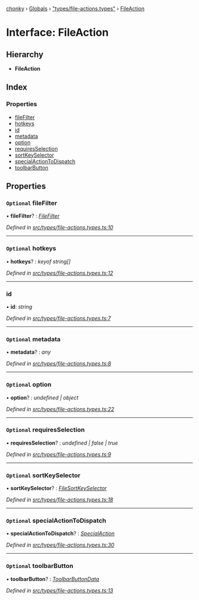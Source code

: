 [chonky](../README.md) › [Globals](../globals.md) › ["types/file-actions.types"](../modules/_types_file_actions_types_.md) › [FileAction](_types_file_actions_types_.fileaction.md)

# Interface: FileAction

## Hierarchy

* **FileAction**

## Index

### Properties

* [fileFilter](_types_file_actions_types_.fileaction.md#optional-filefilter)
* [hotkeys](_types_file_actions_types_.fileaction.md#optional-hotkeys)
* [id](_types_file_actions_types_.fileaction.md#id)
* [metadata](_types_file_actions_types_.fileaction.md#optional-metadata)
* [option](_types_file_actions_types_.fileaction.md#optional-option)
* [requiresSelection](_types_file_actions_types_.fileaction.md#optional-requiresselection)
* [sortKeySelector](_types_file_actions_types_.fileaction.md#optional-sortkeyselector)
* [specialActionToDispatch](_types_file_actions_types_.fileaction.md#optional-specialactiontodispatch)
* [toolbarButton](_types_file_actions_types_.fileaction.md#optional-toolbarbutton)

## Properties

### `Optional` fileFilter

• **fileFilter**? : *[FileFilter](../modules/_types_files_types_.md#filefilter)*

*Defined in [src/types/file-actions.types.ts:10](https://github.com/TimboKZ/Chonky/blob/5b9fbdf/src/types/file-actions.types.ts#L10)*

___

### `Optional` hotkeys

• **hotkeys**? : *keyof string[]*

*Defined in [src/types/file-actions.types.ts:12](https://github.com/TimboKZ/Chonky/blob/5b9fbdf/src/types/file-actions.types.ts#L12)*

___

###  id

• **id**: *string*

*Defined in [src/types/file-actions.types.ts:7](https://github.com/TimboKZ/Chonky/blob/5b9fbdf/src/types/file-actions.types.ts#L7)*

___

### `Optional` metadata

• **metadata**? : *any*

*Defined in [src/types/file-actions.types.ts:8](https://github.com/TimboKZ/Chonky/blob/5b9fbdf/src/types/file-actions.types.ts#L8)*

___

### `Optional` option

• **option**? : *undefined | object*

*Defined in [src/types/file-actions.types.ts:22](https://github.com/TimboKZ/Chonky/blob/5b9fbdf/src/types/file-actions.types.ts#L22)*

___

### `Optional` requiresSelection

• **requiresSelection**? : *undefined | false | true*

*Defined in [src/types/file-actions.types.ts:9](https://github.com/TimboKZ/Chonky/blob/5b9fbdf/src/types/file-actions.types.ts#L9)*

___

### `Optional` sortKeySelector

• **sortKeySelector**? : *[FileSortKeySelector](../modules/_types_sort_types_.md#filesortkeyselector)*

*Defined in [src/types/file-actions.types.ts:18](https://github.com/TimboKZ/Chonky/blob/5b9fbdf/src/types/file-actions.types.ts#L18)*

___

### `Optional` specialActionToDispatch

• **specialActionToDispatch**? : *[SpecialAction](../enums/_types_special_actions_types_.specialaction.md)*

*Defined in [src/types/file-actions.types.ts:30](https://github.com/TimboKZ/Chonky/blob/5b9fbdf/src/types/file-actions.types.ts#L30)*

___

### `Optional` toolbarButton

• **toolbarButton**? : *[ToolbarButtonData](_types_file_actions_types_.toolbarbuttondata.md)*

*Defined in [src/types/file-actions.types.ts:13](https://github.com/TimboKZ/Chonky/blob/5b9fbdf/src/types/file-actions.types.ts#L13)*

